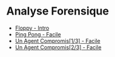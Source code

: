 # Analyse Forensique
- [Floppy - Intro](./Floppy/)
- [Ping Pong - Facile](./Ping%20Pong)
- [Un Agent Compromis[1/3] - Facile](./Un%20Agent%20Compromis%20%5B1/)
- [Un Agent Compromis[2/3] - Facile](./Un%20Agent%20Compromis%20%5B2/)
